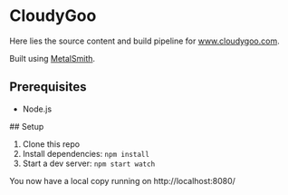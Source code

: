 # CloudyGoo

Here lies the source content and build pipeline for www.cloudygoo.com.

Built using [MetalSmith](http://www.metalsmith.io/).

## Prerequisites

 - Node.js

## Setup

 1. Clone this repo
 1. Install dependencies: `npm install`
 1. Start a dev server: `npm start watch`

You now have a local copy running on http://localhost:8080/

